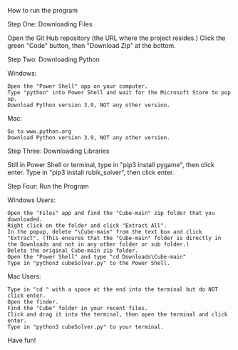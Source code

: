 How to run the program

Step One: Downloading Files

Open the Git Hub repository (the URL where the project resides.)
Click the green "Code" button, then "Download Zip" at the bottom.


Step Two: Downloading Python


Windows:

    Open the "Power Shell" app on your computer.
    Type "python" into Power Shell and wait for the Microsoft Store to pop up.
    Download Python version 3.9, NOT any other version.

Mac:

    Go to www.python.org
    Download Python version 3.9, NOT any other version.

Step Three: Downloading Libraries

Still in Power Shell or terminal, type in "pip3 install pygame", then click enter.
Type in "pip3 install rubik_solver", then click enter.

Step Four: Run the Program

Windows Users:

    Open the "Files" app and find the "Cube-main" zip folder that you downloaded.
    Right click on the folder and click "Extract All".
    In the popup, delete "\Cube-main" from the text box and click "Extract". (This ensures that the "Cube-main" folder is directly in the Downloads and not in any other folder or sub folder.)
    Delete the original Cube-main zip folder.
    Open the "Power Shell" and type "cd Downloads\Cube-main"
    Type in "python3 cubeSolver.py" to the Power Shell.

Mac Users:

    Type in "cd " with a space at the end into the terminal but do NOT click enter.
    Open the finder.
    Find the "Cube" folder in your recent files.
    Click and drag it into the terminal, then open the terminal and click enter.
    Type in "python3 cubeSolver.py" to your terminal.

Have fun!
